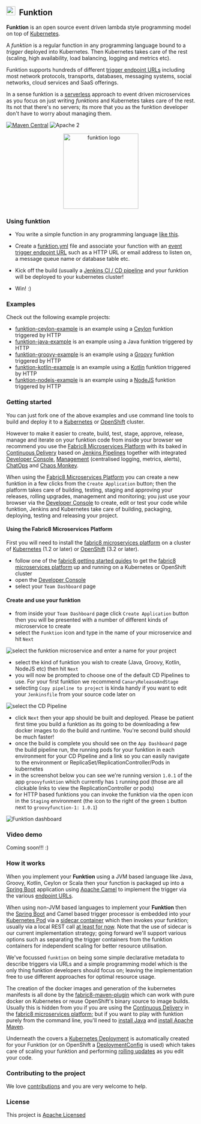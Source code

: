 ## <img src="https://raw.githubusercontent.com/fabric8io/funktion/master/docs/images/icon.png" width="24" height="24"/>&nbsp; Funktion

**Funktion** is an open source event driven lambda style programming model on top of [Kubernetes](http://kubernetes.io).

A _funktion_ is a regular function in any programming language bound to a _trigger_ deployed into Kubernetes. Then Kubernetes takes care of the rest (scaling, high availability, load balancing, logging and metrics etc).

Funktion supports hundreds of different [trigger endpoint URLs](http://camel.apache.org/components.html) including most network protocols, transports, databases, messaging systems, social networks, cloud services and SaaS offerings.

In a sense funktion is a [serverless](https://www.quora.com/What-is-Serverless-Computing) approach to event driven microservices as you focus on just writing _funktions_ and Kubernetes takes care of the rest. Its not that there's no servers; its more that you as the funktion developer don't have to worry about managing them.

[![Maven Central](https://maven-badges.herokuapp.com/maven-central/io.fabric8.funktion/funktion-runtime/badge.svg?style=flat-square)](https://maven-badges.herokuapp.com/maven-central/io.fabric8.funktion/funktion-runtime/) ![Apache 2](http://img.shields.io/badge/license-Apache%202-red.svg)

<p align="center">
  <a href="http://fabric8.io/">
  	<img src="https://raw.githubusercontent.com/fabric8io/funktion/master/docs/images/icon.png" alt="funktion logo" width="200" height="200"/>
  </a>
</p>


### Using funktion

* You write a simple function in any programming language [like this](https://github.com/fabric8io/funktion/blob/master/funktion-runtime/src/test/java/io/fabric8/funktion/sample/Main.java#L25-L27).

* Create a [funktion.yml](funktion-runtime/funktion.yml) file and associate your function with an [event trigger endpoint URL](http://camel.apache.org/components.html) such as a HTTP URL or email address to listen on, a message queue name or database table etc.

* Kick off the build (usually a [Jenkins CI / CD pipeline](http://fabric8.io/guide/cdelivery.html) and your funktion will be deployed to your kubernetes cluster!

* Win! :)


### Examples

Check out the following example projects:

* [funktion-ceylon-example](https://github.com/fabric8-quickstarts/funktion-ceylon-example) is an example using a [Ceylon](https://ceylon-lang.org/) funktion triggered by HTTP
* [funktion-java-example](https://github.com/fabric8-quickstarts/funktion-java-example) is an example using a Java funktion triggered by HTTP
* [funktion-groovy-example](https://github.com/fabric8-quickstarts/funktion-groovy-example) is an example using a [Groovy](http://www.groovy-lang.org/) funktion triggered by HTTP
* [funktion-kotlin-example](https://github.com/fabric8-quickstarts/funktion-kotlin-example) is an example using a [Kotlin](https://kotlinlang.org/) funktion triggered by HTTP
* [funktion-nodejs-example](https://github.com/fabric8-quickstarts/funktion-nodejs-example) is an example using a [NodeJS](https://nodejs.org/en/) funktion triggered by HTTP


### Getting started

You can just fork one of the above examples and use command line tools to build and deploy it to a [Kubernetes](http://kubernetes.io) or [OpenShift](https://www.openshift.org/) cluster.

However to make it easier to create, build, test, stage, approve, release, manage and iterate on your funktion code from inside your browser we recommend you use the [Fabric8 Microservices Platform](http://fabric8.io/) with its baked in [Continuous Delivery](http://fabric8.io/guide/cdelivery.html) based on [Jenkins Pipelines](https://jenkins.io/solutions/pipeline/) together with integrated [Developer Console](http://fabric8.io/guide/console.html), [Management](http://fabric8.io/guide/management.html) (centralised logging, metrics, alerts), [ChatOps](http://fabric8.io/guide/chat.html) and [Chaos Monkey](http://fabric8.io/guide/chaosMonkey.html).

When using the [Fabric8 Microservices Platform](http://fabric8.io/) you can create a new funktion in a few clicks from the `Create Application` button; then the platform takes care of building, testing, staging and approving your releases, rolling upgrades, management and monitoring; you just use your browser via the [Developer Console](http://fabric8.io/guide/console.html) to create, edit or test your code while funktion, Jenkins and Kubernetes take care of building, packaging, deploying, testing and releasing your project.

#### Using the Fabric8 Microservices Platform

First you will need to install the [fabric8 microservices platform](http://fabric8.io/) on a cluster of [Kubernetes](http://kubernetes.io) (1.2 or later) or [OpenShift](https://www.openshift.org/) (3.2 or later).

* follow one of the [fabric8 getting started guides](http://fabric8.io/guide/getStarted/index.html) to get the [fabric8 microservices platform](http://fabric8.io/) up and running on a Kubernetes or OpenShift cluster
* open the [Developer Console](http://fabric8.io/guide/console.html)
* select your `Team Dashboard` page

#### Create and use your funktion

* from inside your `Team Dashboard` page click `Create Application` button then you will be presented with a number of different kinds of microservice to create
* select the `Funktion` icon and type in the name of your microservice and hit `Next`

![select the funktion microservice and enter a name for your project](https://raw.githubusercontent.com/fabric8io/funktion/master/docs/images/select-microservice.png)

* select the kind of funktion you wish to create (Java, Groovy, Kotlin, NodeJS etc) then hit `Next`
* you will now be prompted to choose one of the default CD Pipelines to use. For your first funktion we recommend `CanaryReleaseAndStage`
* selecting `Copy pipeline to project` is kinda handy if you want to edit your `Jenkinsfile` from your source code later on

![select the CD Pipeline](https://raw.githubusercontent.com/fabric8io/funktion/master/docs/images/select-pipeline.png)

* click `Next` then your app should be built and deployed. Please be patient first time you build a funktion as its going to be downloading a few docker images to do the build and runtime. You're second build should be much faster!
* once the build is complete you should see on the `App Dashboard` page the build pipeline run, the running pods for your funktion in each environment for your CD Pipeline and a link so you can easily navigate to the environment or ReplicaSet/ReplicationController/Pods in kubernetes
* in the screenshot below you can see we're running version `1.0.1` of the app `groovyfunktion` which currently has `1` running pod (those are all clickable links to view the ReplicationController or pods)
* for HTTP based funktions you can invoke the funktion via the open icon in the `Staging` environment (the icon to the right of the green `1` button next to `groovyfunction-1: 1.0.1`)

![Funktion dashboard](https://raw.githubusercontent.com/fabric8io/funktion/master/docs/images/funktion-dashboard.png)


### Video demo

Coming soon!!! :)


### How it works

When you implement your **Funktion** using a JVM based language like Java, Groovy, Kotlin, Ceylon or Scala then your function is packaged up into a [Spring Boot](http://projects.spring.io/spring-boot/) application using [Apache Camel](http://camel.apache.org/) to implement the trigger via the various [endpoint URLs](http://camel.apache.org/components.html).

When using non-JVM based languages to implement your **Funktion** then the [Spring Boot](http://projects.spring.io/spring-boot/) and Camel based trigger processor is embedded into your [Kubernetes Pod](http://kubernetes.io/docs/user-guide/pods/) via a [sidecar container](http://blog.kubernetes.io/2015/06/the-distributed-system-toolkit-patterns.html) which then invokes your funktion; usually via a local REST call [at least for now](https://github.com/fabric8io/funktion/issues/11). Note that the use of sidecar is our current implementation strategy; going forward we'll support various options such as separating the trigger containers from the funktion containers for independent scaling for better resource utilisation.

We've focussed `funktion` on being some simple declarative metadata to describe triggers via URLs and a simple programming model which is the only thing funktion developers should focus on; leaving the implementation free to use different approaches for optimal resource usage.

The creation of the docker images and generation of the kubernetes manifests is all done by the [fabric8-maven-plugin](https://github.com/fabric8io/fabric8-maven-plugin) which can work with pure docker on Kubernetes or reuse OpenShift's binary source to image builds. Usually this is hidden from you if you are using the [Continuous Delivery](http://fabric8.io/guide/cdelivery.html) in the [fabric8 microservices platform](http://fabric8.io/); but if you want to play with funktion purely from the command line, you'll need to [install Java](https://java.com/en/download/help/index_installing.xml) and [install Apache Maven](https://maven.apache.org/install.html).

Underneath the covers a [Kubernetes Deployment](http://kubernetes.io/docs/user-guide/deployments/) is automatically created for your Funktion (or on OpenShift a [DeploymentConfig](https://docs.openshift.com/enterprise/3.0/dev_guide/deployments.html) is used) which takes care of scaling your funktion and performing [rolling updates](http://kubernetes.io/docs/user-guide/rolling-updates/) as you edit your code.

### Contributing to the project

We love [contributions](http://fabric8.io/contributing/index.html) and you are very welcome to help.

### License

This project is [Apache Licensed](license.txt)
